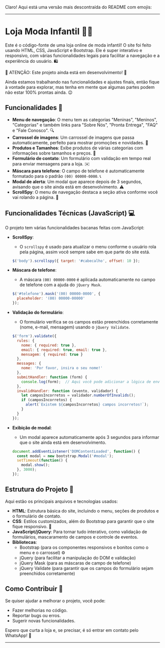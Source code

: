 Claro! Aqui está uma versão mais descontraída do README com emojis:

---

# Loja Moda Infantil 👗👶

Este é o código-fonte de uma loja online de moda infantil! O site foi feito usando HTML, CSS, JavaScript e Bootstrap. Ele é super interativo e responsivo, com várias funcionalidades legais para facilitar a navegação e a experiência do usuário. 🛍️

🚧 ATENÇÃO: Este projeto ainda está em desenvolvimento! 🚧

Ainda estamos trabalhando nas funcionalidades e ajustes finais, então fique à vontade para explorar, mas tenha em mente que algumas partes podem não estar 100% prontas ainda. 😉

## Funcionalidades 🚀

- **Menu de navegação**: O menu tem as categorias "Meninas", "Meninos", "Categorias" e também links para "Sobre Nós", "Pronta Entrega", "FAQ" e "Fale Conosco". 🔍
- **Carrossel de imagens**: Um carrossel de imagens que passa automaticamente, perfeito para mostrar promoções e novidades. 📸
- **Produtos e Tamanhos**: Exibe produtos de várias categorias com informações sobre tamanhos e preços. 👕
- **Formulário de contato**: Um formulário com validação em tempo real para enviar mensagens para a loja. ✉️
- **Máscara para telefone**: O campo de telefone é automaticamente formatado para o padrão `(00) 00000-0000`. 📞
- **Modal de alerta**: Um modal que aparece depois de 3 segundos, avisando que o site ainda está em desenvolvimento. ⚠️
- **ScrollSpy**: O menu de navegação destaca a seção ativa conforme você vai rolando a página. 📰

## Funcionalidades Técnicas (JavaScript) 💻

O projeto tem várias funcionalidades bacanas feitas com JavaScript:

- **ScrollSpy**: 
  - O `scrollspy` é usado para atualizar o menu conforme o usuário rola pela página, assim você sempre sabe em que parte do site está. 
  ```javascript
  $('body').scrollspy({ target: '#cabecalho', offset: 10 });
  ```

- **Máscara de telefone**:
  - A máscara `(00) 00000-0000` é aplicada automaticamente no campo de telefone com a ajuda do `jQuery Mask`. 
  ```javascript
  $('#telefone').mask('(00) 00000-0000', {
    placeholder: '(00) 00000-00000'
  });
  ```

- **Validação do formulário**:
  - O formulário verifica se os campos estão preenchidos corretamente (nome, e-mail, mensagem) usando o `jQuery Validate`. 
  ```javascript
  $('form').validate({
    rules: {
      nome: { required: true },
      email: { required: true, email: true },
      mensagem: { required: true }
    },
    messages: {
      nome: 'Por favor, insira o seu nome!'
    },
    submitHandler: function (form) {
      console.log(form);  // Aqui você pode adicionar a lógica de envio do formulário
    },
    invalidHandler: function (evento, validador) {
      let camposIncorretos = validador.numberOfInvalids();
      if (camposIncorretos) {
        alert(`Existem ${camposIncorretos} campos incorretos!`);
      }
    }
  });
  ```

- **Exibição de modal**:
  - Um modal aparece automaticamente após 3 segundos para informar que o site ainda está em desenvolvimento. 
  ```javascript
  document.addEventListener('DOMContentLoaded', function() {
    const modal = new bootstrap.Modal('#modal');
    setTimeout(function() {
      modal.show();
    }, 3000);
  });
  ```

## Estrutura do Projeto 📁

Aqui estão os principais arquivos e tecnologias usados:

- **HTML**: Estrutura básica do site, incluindo o menu, seções de produtos e o formulário de contato.
- **CSS**: Estilos customizados, além do Bootstrap para garantir que o site fique responsivo. 🎨
- **JavaScript/jQuery**: Para tornar tudo interativo, como validação de formulários, mascaramento de campos e controle de eventos.
- **Bibliotecas**:
  - Bootstrap (para os componentes responsivos e bonitos como o menu e o carrossel) ⚙️
  - jQuery (para facilitar a manipulação do DOM e validação) 
  - jQuery Mask (para as máscaras de campo de telefone)
  - jQuery Validate (para garantir que os campos do formulário sejam preenchidos corretamente)


## Como Contribuir 🤗

Se quiser ajudar a melhorar o projeto, você pode:

- Fazer melhorias no código.
- Reportar bugs ou erros.
- Sugerir novas funcionalidades.

Espero que curta a loja e, se precisar, é só entrar em contato pelo WhatsApp! 📲

---
